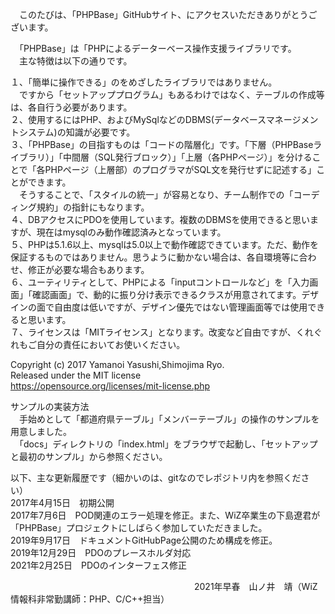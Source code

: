 　このたびは、「PHPBase」GitHubサイト、にアクセスいただきありがとうございます。  
  
　「PHPBase」は「PHPによるデーターベース操作支援ライブラリです。  
　主な特徴は以下の通りです。  

１、「簡単に操作できる」のをめざしたライブラリではありません。  
　ですから「セットアッププログラム」もあるわけではなく、テーブルの作成等は、各自行う必要があります。  
２、使用するにはPHP、およびMySqlなどのDBMS(データベースマネージメントシステム)の知識が必要です。  
３、「PHPBase」の目指すものは「コードの階層化」です。「下層（PHPBaseライブラリ）」「中間層（SQL発行ブロック）」「上層（各PHPページ）」を分けることで「各PHPページ（上層部）のプログラマがSQL文を発行せずに記述する」ことができます。  
　そうすることで、「スタイルの統一」が容易となり、チーム制作での「コーディング規約」の指針にもなります。  
４、DBアクセスにPDOを使用しています。複数のDBMSを使用できると思いますが、現在はmysqlのみ動作確認済みとなっています。  
５、PHPは5.1.6以上、mysqlは5.0以上で動作確認できています。ただ、動作を保証するものではありません。思うように動かない場合は、各自環境等に合わせ、修正が必要な場合もあります。  
６、ユーティリティとして、PHPによる「inputコントロールなど」を「入力画面」「確認画面」で、動的に振り分け表示できるクラスが用意されてます。デザインの面で自由度は低いですが、デザイン優先ではない管理画面等では使用できると思います。  
７、ライセンスは「MITライセンス」となります。改変など自由ですが、くれぐれもご自分の責任においてお使いください。  

Copyright (c) 2017 Yamanoi Yasushi,Shimojima Ryo.  
Released under the MIT license  
https://opensource.org/licenses/mit-license.php  
  
サンプルの実装方法  
　手始めとして「都道府県テーブル」「メンバーテーブル」の操作のサンプルを用意しました。  
　「docs」ディレクトリの「index.html」をブラウザで起動し、「セットアップと最初のサンプル」から参照ください。  

以下、主な更新履歴です（細かいのは、gitなのでレポジトリ内を参照ください）  
2017年4月15日　初期公開  
2017年7月6日　POD関連のエラー処理を修正。また、WiZ卒業生の下島遼君が「PHPBase」プロジェクトにしばらく参加していただきました。  
2019年9月17日　ドキュメントGitHubPage公開のため構成を修正。  
2019年12月29日　PDOのプレースホルダ対応  
2021年2月25日　PDOのインターフェス修正

　　　　　　　　　　　　　　　　　　　　　2021年早春　山ノ井　靖（WiZ情報科非常勤講師：PHP、C/C++担当）
